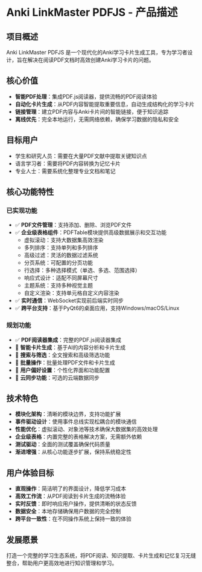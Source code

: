 # Anki LinkMaster PDFJS - 产品描述

## 项目概述
Anki LinkMaster PDFJS 是一个现代化的Anki学习卡片生成工具，专为学习者设计，旨在解决在阅读PDF文档时高效创建Anki学习卡片的问题。

## 核心价值
- **智能PDF处理**：集成PDF.js阅读器，提供流畅的PDF阅读体验
- **自动化卡片生成**：从PDF内容智能提取重要信息，自动生成结构化的学习卡片
- **链接管理**：建立PDF内容与Anki卡片间的智能链接，便于知识追踪
- **离线优先**：完全本地运行，无需网络依赖，确保学习数据的隐私和安全

## 目标用户
- 学生和研究人员：需要在大量PDF文献中提取关键知识点
- 语言学习者：需要将PDF内容转换为记忆卡片
- 专业人士：需要系统化整理专业文档和笔记

## 核心功能特性

### 已实现功能
- ✅ **PDF文件管理**：支持添加、删除、浏览PDF文件
- ✅ **企业级表格组件**：PDFTable模块提供高级数据展示和交互功能
  - 虚拟滚动：支持大数据集高效渲染
  - 多列排序：支持单列和多列排序
  - 高级过滤：灵活的数据过滤系统
  - 分页系统：可配置的分页功能
  - 行选择：多种选择模式（单选、多选、范围选择）
  - 响应式设计：适配不同屏幕尺寸
  - 主题系统：支持多种视觉主题
  - 自定义渲染：支持单元格自定义内容渲染
- ✅ **实时通信**：WebSocket实现前后端实时同步
- ✅ **跨平台支持**：基于PyQt6的桌面应用，支持Windows/macOS/Linux

### 规划功能
- ✅ **PDF阅读器集成**：完整的PDF.js阅读器集成
- 🔄 **智能卡片生成**：基于AI的内容分析和卡片生成
- 🔄 **搜索与筛选**：全文搜索和高级筛选功能
- 🔄 **批量操作**：批量处理PDF文件和卡片生成
- 🔄 **用户偏好设置**：个性化界面和功能配置
- 🔄 **云同步功能**：可选的云端数据同步

## 技术特色
- **模块化架构**：清晰的模块边界，支持功能扩展
- **事件驱动设计**：使用事件总线实现松耦合的模块通信
- **性能优化**：虚拟滚动、对象池等技术确保大数据集的高效处理
- **企业级表格**：内置完整的表格解决方案，无需额外依赖
- **测试驱动**：全面的测试覆盖确保代码质量
- **渐进增强**：从核心功能逐步扩展，保持系统稳定性

## 用户体验目标
- **直观操作**：简洁明了的界面设计，降低学习成本
- **高效工作流**：从PDF阅读到卡片生成的流畅体验
- **实时反馈**：即时响应用户操作，提供清晰的状态反馈
- **数据安全**：本地存储确保用户数据的完全控制
- **跨平台一致性**：在不同操作系统上保持一致的体验

## 发展愿景
打造一个完整的学习生态系统，将PDF阅读、知识提取、卡片生成和记忆复习无缝整合，帮助用户更高效地进行知识管理和学习。
